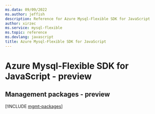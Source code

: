 ```yaml
---
ms.data: 09/09/2022
ms.author: jeffish
description: Reference for Azure Mysql-Flexible SDK for JavaScript
author: xirzec
ms.service: mysql-flexible
ms.topic: reference
ms.devlang: javascript
title: Azure Mysql-Flexible SDK for JavaScript
---
```

# Azure Mysql-Flexible SDK for JavaScript - preview

## Management packages - preview
[!INCLUDE [mgmt-packages](mysql-flexible-mgmt-index.md)]
